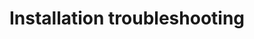 ---
lang: en
layout: doc
permalink: /doc/installation-troubleshooting/
redirect_to: https://doc.qubes-os.org/en/latest/user/troubleshooting/installation-troubleshooting.html
ref: 224
title: Installation troubleshooting
---